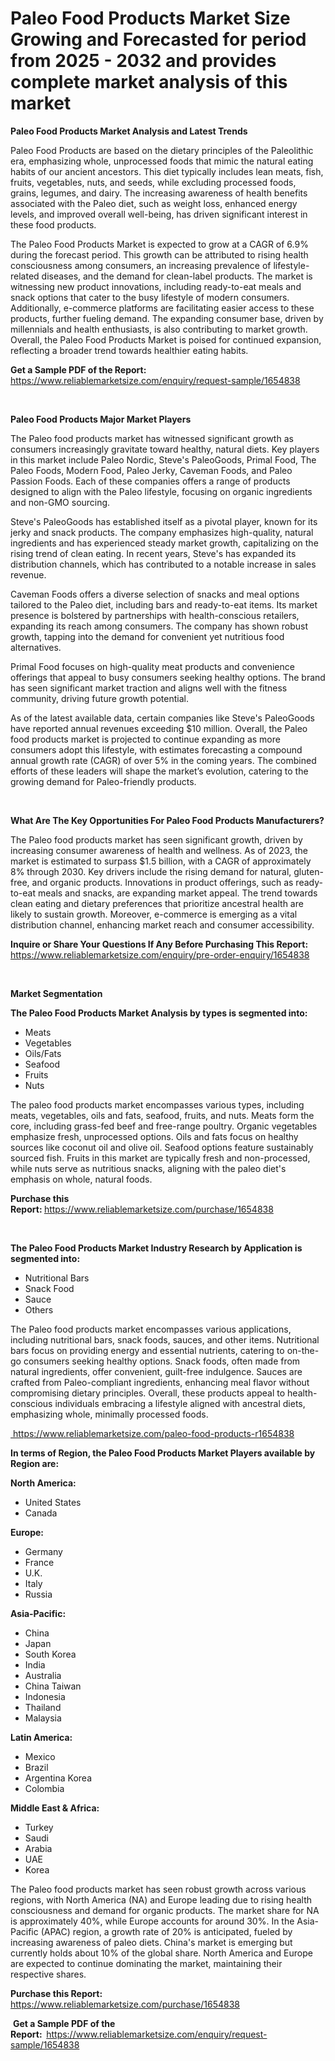 <p><h1>Paleo Food Products Market Size Growing and Forecasted for period from 2025 - 2032 and provides complete market analysis of this market</h1></p><p><strong>Paleo Food Products Market Analysis and Latest Trends</strong></p>
<p><p>Paleo Food Products are based on the dietary principles of the Paleolithic era, emphasizing whole, unprocessed foods that mimic the natural eating habits of our ancient ancestors. This diet typically includes lean meats, fish, fruits, vegetables, nuts, and seeds, while excluding processed foods, grains, legumes, and dairy. The increasing awareness of health benefits associated with the Paleo diet, such as weight loss, enhanced energy levels, and improved overall well-being, has driven significant interest in these food products.</p><p>The Paleo Food Products Market is expected to grow at a CAGR of 6.9% during the forecast period. This growth can be attributed to rising health consciousness among consumers, an increasing prevalence of lifestyle-related diseases, and the demand for clean-label products. The market is witnessing new product innovations, including ready-to-eat meals and snack options that cater to the busy lifestyle of modern consumers. Additionally, e-commerce platforms are facilitating easier access to these products, further fueling demand. The expanding consumer base, driven by millennials and health enthusiasts, is also contributing to market growth. Overall, the Paleo Food Products Market is poised for continued expansion, reflecting a broader trend towards healthier eating habits.</p></p>
<p><strong>Get a Sample PDF of the Report:&nbsp;</strong> <a href="https://www.reliablemarketsize.com/enquiry/request-sample/1654838?utm_campaign=3566&utm_medium=2&utm_source=Github&utm_content=ia&utm_term=18042025&utm_id=paleo-food-products">https://www.reliablemarketsize.com/enquiry/request-sample/1654838</a></p>
<p>&nbsp;</p>
<p><strong>Paleo Food Products Major Market Players</strong></p>
<p><p>The Paleo food products market has witnessed significant growth as consumers increasingly gravitate toward healthy, natural diets. Key players in this market include Paleo Nordic, Steve's PaleoGoods, Primal Food, The Paleo Foods, Modern Food, Paleo Jerky, Caveman Foods, and Paleo Passion Foods. Each of these companies offers a range of products designed to align with the Paleo lifestyle, focusing on organic ingredients and non-GMO sourcing.</p><p>Steve's PaleoGoods has established itself as a pivotal player, known for its jerky and snack products. The company emphasizes high-quality, natural ingredients and has experienced steady market growth, capitalizing on the rising trend of clean eating. In recent years, Steve's has expanded its distribution channels, which has contributed to a notable increase in sales revenue.</p><p>Caveman Foods offers a diverse selection of snacks and meal options tailored to the Paleo diet, including bars and ready-to-eat items. Its market presence is bolstered by partnerships with health-conscious retailers, expanding its reach among consumers. The company has shown robust growth, tapping into the demand for convenient yet nutritious food alternatives.</p><p>Primal Food focuses on high-quality meat products and convenience offerings that appeal to busy consumers seeking healthy options. The brand has seen significant market traction and aligns well with the fitness community, driving future growth potential.</p><p>As of the latest available data, certain companies like Steve's PaleoGoods have reported annual revenues exceeding $10 million. Overall, the Paleo food products market is projected to continue expanding as more consumers adopt this lifestyle, with estimates forecasting a compound annual growth rate (CAGR) of over 5% in the coming years. The combined efforts of these leaders will shape the market’s evolution, catering to the growing demand for Paleo-friendly products.</p></p>
<p>&nbsp;</p>
<p><strong>What Are The Key Opportunities For Paleo Food Products Manufacturers?</strong></p>
<p><p>The Paleo food products market has seen significant growth, driven by increasing consumer awareness of health and wellness. As of 2023, the market is estimated to surpass $1.5 billion, with a CAGR of approximately 8% through 2030. Key drivers include the rising demand for natural, gluten-free, and organic products. Innovations in product offerings, such as ready-to-eat meals and snacks, are expanding market appeal. The trend towards clean eating and dietary preferences that prioritize ancestral health are likely to sustain growth. Moreover, e-commerce is emerging as a vital distribution channel, enhancing market reach and consumer accessibility.</p></p>
<p><strong>Inquire or Share Your Questions If Any Before Purchasing This Report:</strong> <a href="https://www.reliablemarketsize.com/enquiry/pre-order-enquiry/1654838?utm_campaign=3566&utm_medium=2&utm_source=Github&utm_content=ia&utm_term=18042025&utm_id=paleo-food-products">https://www.reliablemarketsize.com/enquiry/pre-order-enquiry/1654838</a></p>
<p>&nbsp;</p>
<p><strong>Market Segmentation</strong></p>
<p><strong>The Paleo Food Products Market Analysis by types is segmented into:</strong></p>
<p><ul><li>Meats</li><li>Vegetables</li><li>Oils/Fats</li><li>Seafood</li><li>Fruits</li><li>Nuts</li></ul></p>
<p><p>The paleo food products market encompasses various types, including meats, vegetables, oils and fats, seafood, fruits, and nuts. Meats form the core, including grass-fed beef and free-range poultry. Organic vegetables emphasize fresh, unprocessed options. Oils and fats focus on healthy sources like coconut oil and olive oil. Seafood options feature sustainably sourced fish. Fruits in this market are typically fresh and non-processed, while nuts serve as nutritious snacks, aligning with the paleo diet's emphasis on whole, natural foods.</p></p>
<p><strong>Purchase this Report:&nbsp;</strong><a href="https://www.reliablemarketsize.com/purchase/1654838?utm_campaign=3566&utm_medium=2&utm_source=Github&utm_content=ia&utm_term=18042025&utm_id=paleo-food-products">https://www.reliablemarketsize.com/purchase/1654838</a></p>
<p>&nbsp;</p>
<p><strong>The Paleo Food Products Market Industry Research by Application is segmented into:</strong></p>
<p><ul><li>Nutritional Bars</li><li>Snack Food</li><li>Sauce</li><li>Others</li></ul></p>
<p><p>The Paleo food products market encompasses various applications, including nutritional bars, snack foods, sauces, and other items. Nutritional bars focus on providing energy and essential nutrients, catering to on-the-go consumers seeking healthy options. Snack foods, often made from natural ingredients, offer convenient, guilt-free indulgence. Sauces are crafted from Paleo-compliant ingredients, enhancing meal flavor without compromising dietary principles. Overall, these products appeal to health-conscious individuals embracing a lifestyle aligned with ancestral diets, emphasizing whole, minimally processed foods.</p></p>
<p><a href="https://www.reliablemarketsize.com/paleo-food-products-r1654838?utm_campaign=3566&utm_medium=2&utm_source=Github&utm_content=ia&utm_term=18042025&utm_id=paleo-food-products">&nbsp;https://www.reliablemarketsize.com/paleo-food-products-r1654838</a></p>
<p><strong>In terms of Region, the Paleo Food Products Market Players available by Region are:</strong></p>
<p>
    <p> <strong> North America: </strong>
        <ul>
            <li>United States</li>
            <li>Canada</li>
        </ul>
        </p> 
    <p> <strong> Europe: </strong>
        <ul>
            <li>Germany</li>
            <li>France</li>
            <li>U.K.</li>
            <li>Italy</li>
            <li>Russia</li>
        </ul>
        </p> 
    <p> <strong> Asia-Pacific: </strong>
        <ul>
            <li>China</li>
            <li>Japan</li>
            <li>South Korea</li>
            <li>India</li>
            <li>Australia</li>
            <li>China Taiwan</li>
            <li>Indonesia</li>
            <li>Thailand</li>
            <li>Malaysia</li>
        </ul>
        </p> 
    <p> <strong> Latin America: </strong>
        <ul>
            <li>Mexico</li>
            <li>Brazil</li>
            <li>Argentina Korea</li>
            <li>Colombia</li>
        </ul>
        </p> 
    <p> <strong> Middle East & Africa: </strong>
        <ul>
            <li>Turkey</li>
            <li>Saudi</li>
            <li>Arabia</li>
            <li>UAE</li>
            <li>Korea</li>
        </ul>
    </p>
    </p>
<p><p>The Paleo food products market has seen robust growth across various regions, with North America (NA) and Europe leading due to rising health consciousness and demand for organic products. The market share for NA is approximately 40%, while Europe accounts for around 30%. In the Asia-Pacific (APAC) region, a growth rate of 20% is anticipated, fueled by increasing awareness of paleo diets. China's market is emerging but currently holds about 10% of the global share. North America and Europe are expected to continue dominating the market, maintaining their respective shares.</p></p>
<p><strong>Purchase this Report: </strong><a href="https://www.reliablemarketsize.com/purchase/1654838?utm_campaign=3566&utm_medium=2&utm_source=Github&utm_content=ia&utm_term=18042025&utm_id=paleo-food-products">https://www.reliablemarketsize.com/purchase/1654838</a></p>
<p>&nbsp;<strong>Get a Sample PDF of the Report:&nbsp;&nbsp;</strong><a href="https://www.reliablemarketsize.com/enquiry/request-sample/1654838?utm_campaign=3566&utm_medium=2&utm_source=Github&utm_content=ia&utm_term=18042025&utm_id=paleo-food-products">https://www.reliablemarketsize.com/enquiry/request-sample/1654838</a></p>
<p><strong></strong></p>
<p><p></p><p></p><p></p></p>